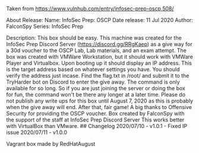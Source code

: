Taken from https://www.vulnhub.com/entry/infosec-prep-oscp,508/

About Release:
    Name: InfoSec Prep: OSCP
    Date release: 11 Jul 2020
    Author: FalconSpy
    Series: InfoSec Prep

Description:
    This box should be easy. This machine was created for the InfoSec Prep Discord Server (https://discord.gg/RRgKaep) as a give way for a 30d voucher to the OSCP Lab, Lab materials, and an exam attempt.
    The box was created with VMWare Workstation, but it should work with VMWare Player and Virtualbox. Upon booting up it should display an IP address. This is the target address based on whatever settings you have. You should verify the address just incase.
    Find the flag.txt in /root/ and submit it to the TryHarder bot on Discord to enter the give away. The command is only available for so long. So if you are just joining the server or doing the box for fun, the command won't be there any longer at a later time.
    Please do not publish any write ups for this box until August 7, 2020 as this is probably when the give away will end. After that, fair game!
    A big thanks to Offensive Security for providing the OSCP voucher.
    Box created by FalconSpy with the support of the staff at InfoSec Prep Discord Server
    This works better with VirtualBox than VMware. ## Changelog 2020/07/10 - v1.0.1 - Fixed IP issue 2020/07/11 - v1.0.0 

Vagrant box made by RedHatAugust
